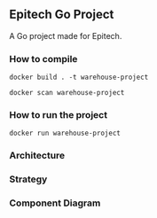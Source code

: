## Epitech Go Project

A Go project made for Epitech.

### How to compile

`docker build . -t warehouse-project`

`docker scan warehouse-project`
 
### How to run the project

`docker run warehouse-project`

### Architecture

### Strategy

### Component Diagram
